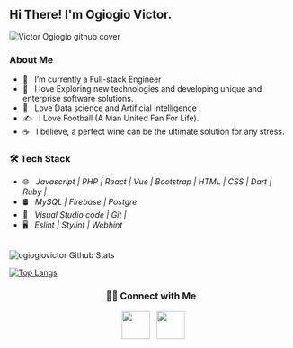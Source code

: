 <h2> Hi There! I'm Ogiogio Victor.</h2>

![Victor Ogiogio github cover](https://user-images.githubusercontent.com/46789910/174768755-0fc649ce-0873-48ad-bef4-276bb442fadd.jpg)


<h3> About Me </h3>

- 🔭 &nbsp; I’m currently a Full-stack Engineer
- 🤔 &nbsp; I love Exploring new technologies and developing unique and enterprise software solutions.
- 🌱 &nbsp; Love Data science and Artificial Intelligence .
- ✍️ &nbsp; I Love Football (A Man United Fan For Life).
- ☕ &nbsp; I believe, a perfect wine can be the ultimate solution for any stress. 

<h3>🛠 Tech Stack</h3>

- 🌐 &nbsp; <i> Javascript | PHP | React | Vue | Bootstrap | HTML | CSS | Dart | Ruby | </i>
- 🛢 &nbsp; <i>MySQL | Firebase | Postgre </i>
- 🔧 &nbsp; <i>Visual Studio code | Git | </i>
- 🖥 &nbsp; <i>Eslint | Stylint | Webhint</i>

<br>

<img align="center" src="https://github-readme-stats.vercel.app/api?username=ogiogiovictor&include_all_commits=true&count_private=true&show_icons=true&line_height=20&title_color=7A7ADB&icon_color=2234AE&text_color=D3D3D3&bg_color=0,000000,130F40" alt="ogiogiovictor Github Stats">

</br>

[![Top Langs](https://github-readme-stats.vercel.app/api/top-langs/?username=ogiogiovictor&layout=compact&text_color=daf7dc&bg_color=151515)](https://github.com/ogiogiovictor/)

<h3 align="center"> 🤝🏻 Connect with Me </h3>

<p align="center">
&nbsp; <a href="https://www.linkedin.com/in/ogiogio-victor-a096a0181/" target="_blank" rel="noopener noreferrer"><img src="https://img.icons8.com/plasticine/100/000000/linkedin.png" width="50" /></a>
&nbsp; <a href="mailto:ogiogiovictor@gmail.com" target="_blank" rel="noopener noreferrer"><img src="https://img.icons8.com/plasticine/100/000000/gmail.png"  width="50" /></a>
</p>
